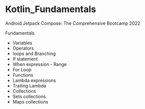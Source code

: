 # Kotlin_Fundamentals
Android Jetpack Compose: The Comprehensive Bootcamp 2022

Fundamentals
- Variables
- Operators
- loops and Branching
- If statement
- When expression - Range
- For Loop
- Functions
- Lambda expressions
- Trailing Lambda
- Collections
- Sets collections
- Maps collections


